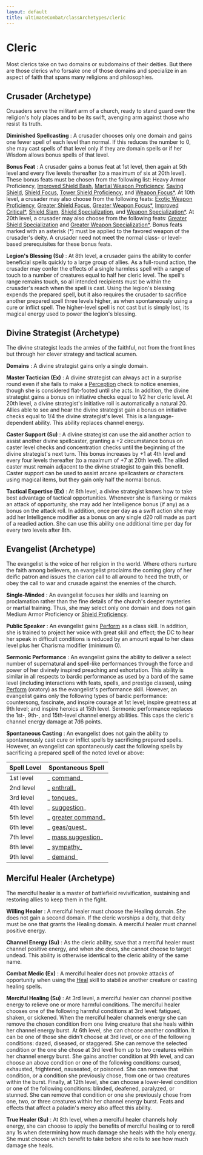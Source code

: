 ```yaml
---
layout: default
title: ultimateCombat/classArchetypes/cleric
---
```

# Cleric

Most clerics take on two domains or subdomains of their deities. But there are those clerics who forsake one of those domains and specialize in an aspect of faith that spans many religions and philosophies.

## Crusader (Archetype)

Crusaders serve the militant arm of a church, ready to stand guard over the religion's holy places and to be its swift, avenging arm against those who resist its truth.

**Diminished Spellcasting** : A crusader chooses only one domain and gains one fewer spell of each level than normal. If this reduces the number to 0, she may cast spells of that level only if they are domain spells or if her Wisdom allows bonus spells of that level.

**Bonus Feat** : A crusader gains a bonus feat at 1st level, then again at 5th level and every five levels thereafter (to a maximum of six at 20th level). These bonus feats must be chosen from the following list: Heavy Armor Proficiency, [Improved Shield Bash](feats#_improved-shield-bash), [Martial Weapon Proficiency](feats#_martial-weapon-proficiency), [Saving Shield](advanced/advancedFeats#_saving-shield-(combat)), [Shield Focus](feats#_shield-focus), [Tower Shield Proficiency](feats#_tower-shield-proficiency), and [Weapon Focus\*](feats#_weapon-focus). At 10th level, a crusader may also choose from the following feats: [Exotic Weapon Proficiency](feats#_exotic-weapon-proficiency), [Greater Shield Focus](feats#_greater-shield-focus), [Greater Weapon Focus\*](feats#_greater-weapon-focus), [Improved Critical\*](feats#_improved-critical), [Shield Slam](feats#_shield-slam), [Shield Specialization](advanced/advancedFeats#_shield-specialization-(combat)), and [Weapon Specialization\*](feats#_weapon-specialization). At 20th level, a crusader may also choose from the following feats: [Greater Shield Specialization](advanced/advancedFeats#_greater-shield-specialization-(combat)) and [Greater Weapon Specialization\*](feats#_greater-weapon-specialization). Bonus feats marked with an asterisk (\*) must be applied to the favored weapon of the crusader's deity. A crusader need not meet the normal class- or level-based prerequisites for these bonus feats.

**Legion's Blessing (Su)** : At 8th level, a crusader gains the ability to confer beneficial spells quickly to a large group of allies. As a full-round action, the crusader may confer the effects of a single harmless spell with a range of touch to a number of creatures equal to half her cleric level. The spell's range remains touch, so all intended recipients must be within the crusader's reach when the spell is cast. Using the legion's blessing expends the prepared spell, but it also requires the crusader to sacrifice another prepared spell three levels higher, as when spontaneously using a cure or inflict spell. The higher-level spell is not cast but is simply lost, its magical energy used to power the legion's blessing.

## Divine Strategist (Archetype)

The divine strategist leads the armies of the faithful, not from the front lines but through her clever strategy and tactical acumen.

**Domains** : A divine strategist gains only a single domain.

**Master Tactician (Ex)** : A divine strategist can always act in a surprise round even if she fails to make a [Perception](skills/perception#_perception) check to notice enemies, though she is considered flat-footed until she acts. In addition, the divine strategist gains a bonus on initiative checks equal to 1/2 her cleric level. At 20th level, a divine strategist's initiative roll is automatically a natural 20. Allies able to see and hear the divine strategist gain a bonus on initiative checks equal to 1/4 the divine strategist's level. This is a language-dependent ability. This ability replaces channel energy.

**Caster Support (Su)** : A divine strategist can use the aid another action to assist another divine spellcaster, granting a +2 circumstance bonus on caster level checks and concentration checks until the beginning of the divine strategist's next turn. This bonus increases by +1 at 4th level and every four levels thereafter (to a maximum of +7 at 20th level). The allied caster must remain adjacent to the divine strategist to gain this benefit. Caster support can be used to assist arcane spellcasters or characters using magical items, but they gain only half the normal bonus.

**Tactical Expertise (Ex)** : At 8th level, a divine strategist knows how to take best advantage of tactical opportunities. Whenever she is flanking or makes an attack of opportunity, she may add her Intelligence bonus (if any) as a bonus on the attack roll. In addition, once per day as a swift action she may add her Intelligence modifier as a bonus on any single d20 roll made as part of a readied action. She can use this ability one additional time per day for every two levels after 8th.

## Evangelist (Archetype)

The evangelist is the voice of her religion in the world. Where others nurture the faith among believers, an evangelist proclaims the coming glory of her deific patron and issues the clarion call to all around to heed the truth, or obey the call to war and crusade against the enemies of the church.

**Single-Minded** : An evangelist focuses her skills and learning on proclamation rather than the fine details of the church's deeper mysteries or martial training. Thus, she may select only one domain and does not gain Medium Armor Proficiency or [Shield Proficiency](feats#_shield-proficiency).

**Public Speaker** : An evangelist gains [Perform](skills/perform#_perform) as a class skill. In addition, she is trained to project her voice with great skill and effect; the DC to hear her speak in difficult conditions is reduced by an amount equal to her class level plus her Charisma modifier (minimum 0).

**Sermonic Performance** : An evangelist gains the ability to deliver a select number of supernatural and spell-like performances through the force and power of her divinely inspired preaching and exhortation. This ability is similar in all respects to bardic performance as used by a bard of the same level (including interactions with feats, spells, and prestige classes), using [Perform](skills/perform#_perform) (oratory) as the evangelist's performance skill. However, an evangelist gains only the following types of bardic performance: countersong, fascinate, and inspire courage at 1st level; inspire greatness at 9th level; and inspire heroics at 15th level. Sermonic performance replaces the 1st-, 9th-, and 15th-level channel energy abilities. This caps the cleric's channel energy damage at 7d6 points.

**Spontaneous Casting** : An evangelist does not gain the ability to spontaneously cast cure or inflict spells by sacrificing prepared spells. However, an evangelist can spontaneously cast the following spells by sacrificing a prepared spell of the noted level or above:

| Spell Level | Spontaneous Spell |
| --- | --- |
| 1st level | _ [command](spells/command#_command)_ |
| 2nd level | _ [enthrall](spells/enthrall#_enthrall)_ |
| 3rd level | _ [tongues](spells/tongues#_tongues)_ |
| 4th level | _ [suggestion](spells/suggestion#_suggestion)_ |
| 5th level | _ [greater command](spells/command#_command-greater)_ |
| 6th level | _ [geas/quest](spells/geasQuest#_geas-quest)_ |
| 7th level | _ [mass suggestion](spells/suggestion#_suggestion-mass)_ |
| 8th level | _ [sympathy](spells/sympathy#_sympathy)_ |
| 9th level | _ [demand](spells/demand#_demand)_ |

## Merciful Healer (Archetype)

The merciful healer is a master of battlefield revivification, sustaining and restoring allies to keep them in the fight.

**Willing Healer** : A merciful healer must choose the Healing domain. She does not gain a second domain. If the cleric worships a deity, that deity must be one that grants the Healing domain. A merciful healer must channel positive energy.

**Channel Energy (Su)** : As the cleric ability, save that a merciful healer must channel positive energy, and when she does, she cannot choose to target undead. This ability is otherwise identical to the cleric ability of the same name.

**Combat Medic (Ex)** : A merciful healer does not provoke attacks of opportunity when using the [Heal](skills/heal#_heal) skill to stabilize another creature or casting healing spells.

**Merciful Healing (Su)** : At 3rd level, a merciful healer can channel positive energy to relieve one or more harmful conditions. The merciful healer chooses one of the following harmful conditions at 3rd level: fatigued, shaken, or sickened. When the merciful healer channels energy she can remove the chosen condition from one living creature that she heals within her channel energy burst. At 6th level, she can choose another condition. It can be one of those she didn't choose at 3rd level, or one of the following conditions: dazed, diseased, or staggered. She can remove the selected condition or the one she chose at 3rd level from up to two creatures within her channel energy burst. She gains another condition at 9th level, and can choose an above condition or one of the following conditions: cursed, exhausted, frightened, nauseated, or poisoned. She can remove that condition, or a condition she previously chose, from one or two creatures within the burst. Finally, at 12th level, she can choose a lower-level condition or one of the following conditions: blinded, deafened, paralyzed, or stunned. She can remove that condition or one she previously chose from one, two, or three creatures within her channel energy burst. Feats and effects that affect a paladin's mercy also affect this ability.

**True Healer (Su)** : At 8th level, when a merciful healer channels holy energy, she can choose to apply the benefits of merciful healing or to reroll any 1s when determining how much damage she heals with the holy energy. She must choose which benefit to take before she rolls to see how much damage she heals.

